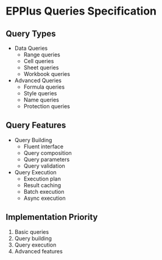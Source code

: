# EPPlus Queries Specification

## Query Types
- Data Queries
  - Range queries
  - Cell queries
  - Sheet queries
  - Workbook queries
- Advanced Queries
  - Formula queries
  - Style queries
  - Name queries
  - Protection queries

## Query Features
- Query Building
  - Fluent interface
  - Query composition
  - Query parameters
  - Query validation
- Query Execution
  - Execution plan
  - Result caching
  - Batch execution
  - Async execution

## Implementation Priority
1. Basic queries
2. Query building
3. Query execution
4. Advanced features
